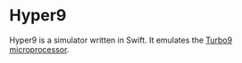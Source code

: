# Hyper9
Hyper9 is a simulator written in Swift. It emulates the [Turbo9 microprocessor](http://www.turbo9.org/).
